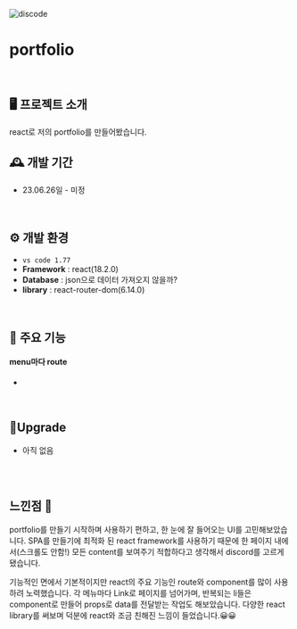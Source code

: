 ![discode](https://github.com/future9061/portfolio/assets/132829711/b9c6017a-8c00-4de2-a97e-85ab1cfdabce)
<br>


# portfolio
<br>


## 🖥️ 프로젝트 소개
react로 저의 portfolio를 만들어봤습니다. 
<br>

## 🕰️ 개발 기간
* 23.06.26일 - 미정
<br>


## ⚙️ 개발 환경
- `vs code 1.77`
- **Framework** : react(18.2.0)
- **Database** : json으로 데이터 가져오지 않을까? 
- **library** : react-router-dom(6.14.0)
<br>


## 📌 주요 기능
#### menu마다 route
- 


<br>


## 🎇Upgrade

- 아직 없음
  
```ruby

```
<br>


## 느낀점 📢

portfolio를 만들기 시작하며 사용하기 편하고, 한 눈에 잘 들어오는 UI를 고민해보았습니다.
SPA를 만들기에 최적화 된 react framework를 사용하기 때문에 한 페이지 내에서(스크롤도 안함!) 모든 content를 보여주기 적합하다고 생각해서
discord를 고르게 됐습니다.

기능적인 면에서 기본적이지만 react의 주요 기능인 route와 component를 많이 사용하려 노력했습니다.
각 메뉴마다 Link로 페이지를 넘어가며, 반복되는 li들은 component로 만들어 props로 data를 전달받는 작업도 해보았습니다. 
다양한 react library를 써보며 덕분에 react와 조금 친해진 느낌이 들었습니다.😀😀



